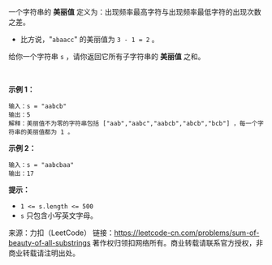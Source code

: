一个字符串的 **美丽值** 定义为：出现频率最高字符与出现频率最低字符的出现次数之差。

* 比方说，"```abaacc```" 的美丽值为 ```3 - 1 = 2``` 。

给你一个字符串 ```s``` ，请你返回它所有子字符串的 **美丽值** 之和。

 

**示例 1：**
```
输入：s = "aabcb"
输出：5
解释：美丽值不为零的字符串包括 ["aab","aabc","aabcb","abcb","bcb"] ，每一个字符串的美丽值都为 1 。
```
**示例 2：**
```
输入：s = "aabcbaa"
输出：17
```

**提示：**

* ```1 <= s.length <= 500```
* ```s``` 只包含小写英文字母。

来源：力扣（LeetCode）
链接：https://leetcode-cn.com/problems/sum-of-beauty-of-all-substrings
著作权归领扣网络所有。商业转载请联系官方授权，非商业转载请注明出处。
